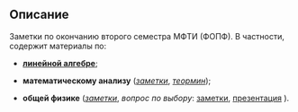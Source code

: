 ## Описание
Заметки по окончанию второго семестра МФТИ (ФОПФ). В частности, содержит материалы по:

* [**линейной алгебре**](https://github.com/k1242/notes_2sem/blob/master/15_linal_2sem/tex/linal_2sem.pdf);

* **математическому анализу** 
([*заметки*](https://github.com/k1242/notes_2sem/blob/master/13_matan_2sem/tex/matan_2sem.pdf), 
[*теормин*](https://github.com/k1242/notes_2sem/blob/master/13_matan_2sem/tex_min/matan_min_2sem.pdf));

* **общей физике** 
([*заметки*](https://github.com/k1242/notes_2sem/blob/master/14_physics_2sem/tex_notes/physics_2sem.pdf),
*вопрос по выбору*: [заметки](), [презентация](https://github.com/k1242/notes_2sem/blob/master/14_physics_2sem/tex_present/vpv_2sem_present.pdf)
).